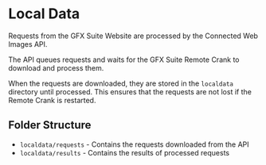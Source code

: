 # Local Data

Requests from the GFX Suite Website are processed by the Connected Web Images API.

The API queues requests and waits for the GFX Suite Remote Crank to download and process them.

When the requests are downloaded, they are stored in the `localdata` directory until processed. This ensures that the requests are not lost if the Remote Crank is restarted.

## Folder Structure

- `localdata/requests` - Contains the requests downloaded from the API
- `localdata/results` - Contains the results of processed requests